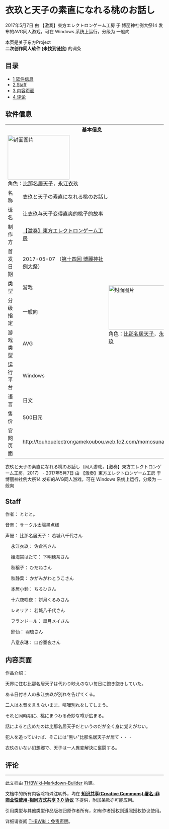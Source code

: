 # 衣玖と天子の素直になれる桃のお話し

<!-- source html: G:\repos\THBWiki-Markdown-Builder\THBWikiMarkdown\Temp\main\d\da\ns0%3A%E8%A1%A3%E7%8E%96%E3%81%A8%E5%A4%A9%E5%AD%90%E3%81%AE%E7%B4%A0%E7%9B%B4%E3%81%AB%E3%81%AA%E3%82%8C%E3%82%8B%E6%A1%83%E3%81%AE%E3%81%8A%E8%A9%B1%E3%81%97.html -->

2017年5月7日 由 【激奏】東方エレクトロンゲーム工房 于 博丽神社例大祭14 发布的AVG同人游戏，可在 Windows 系统上运行，分级为 一般向

本页是关于东方Project  
 **二次创作同人软件 (未找到链接)** 的词条
## 目录

- [1 软件信息](#软件信息)
- [2 Staff](#Staff)
- [3 内容页面](#内容页面)
- [4 评论](#评论)




## 软件信息

<table><tbody><tr><th colspan="3">基本信息</th></tr><tr><td class="cover-artwork-mobile" colspan="2"><a href="./文件-衣玖と天子の素直になれる桃のお話し封面.png.md" class="image" title="封面图片"><img alt="封面图片" src="https://upload.thwiki.cc/thumb/d/db/%E8%A1%A3%E7%8E%96%E3%81%A8%E5%A4%A9%E5%AD%90%E3%81%AE%E7%B4%A0%E7%9B%B4%E3%81%AB%E3%81%AA%E3%82%8C%E3%82%8B%E6%A1%83%E3%81%AE%E3%81%8A%E8%A9%B1%E3%81%97%E5%B0%81%E9%9D%A2.png/196px-%E8%A1%A3%E7%8E%96%E3%81%A8%E5%A4%A9%E5%AD%90%E3%81%AE%E7%B4%A0%E7%9B%B4%E3%81%AB%E3%81%AA%E3%82%8C%E3%82%8B%E6%A1%83%E3%81%AE%E3%81%8A%E8%A9%B1%E3%81%97%E5%B0%81%E9%9D%A2.png" decoding="async" loading="lazy" width="196" height="141" srcset="https://upload.thwiki.cc/thumb/d/db/%E8%A1%A3%E7%8E%96%E3%81%A8%E5%A4%A9%E5%AD%90%E3%81%AE%E7%B4%A0%E7%9B%B4%E3%81%AB%E3%81%AA%E3%82%8C%E3%82%8B%E6%A1%83%E3%81%AE%E3%81%8A%E8%A9%B1%E3%81%97%E5%B0%81%E9%9D%A2.png/294px-%E8%A1%A3%E7%8E%96%E3%81%A8%E5%A4%A9%E5%AD%90%E3%81%AE%E7%B4%A0%E7%9B%B4%E3%81%AB%E3%81%AA%E3%82%8C%E3%82%8B%E6%A1%83%E3%81%AE%E3%81%8A%E8%A9%B1%E3%81%97%E5%B0%81%E9%9D%A2.png 1.5x, https://upload.thwiki.cc/thumb/d/db/%E8%A1%A3%E7%8E%96%E3%81%A8%E5%A4%A9%E5%AD%90%E3%81%AE%E7%B4%A0%E7%9B%B4%E3%81%AB%E3%81%AA%E3%82%8C%E3%82%8B%E6%A1%83%E3%81%AE%E3%81%8A%E8%A9%B1%E3%81%97%E5%B0%81%E9%9D%A2.png/392px-%E8%A1%A3%E7%8E%96%E3%81%A8%E5%A4%A9%E5%AD%90%E3%81%AE%E7%B4%A0%E7%9B%B4%E3%81%AB%E3%81%AA%E3%82%8C%E3%82%8B%E6%A1%83%E3%81%AE%E3%81%8A%E8%A9%B1%E3%81%97%E5%B0%81%E9%9D%A2.png 2x" data-file-width="800" data-file-height="576"></a><div class="cover-char">角色：<a href="./比那名居天子.md" title="比那名居天子">比那名居天子</a>，<a href="./永江衣玖.md" title="永江衣玖">永江衣玖</a></div></td>
</tr><tr><td class="label">名称</td><td colspan="2"> 衣玖と天子の素直になれる桃のお話し </td></tr><tr><td class="label">译名</td><td colspan="2"> 让衣玖与天子变得直爽的桃子的故事 </td></tr><tr><td class="label">制作方</td><td><a href="/index.php?title=%E3%80%90%E6%BF%80%E5%A5%8F%E3%80%91%E6%9D%B1%E6%96%B9%E3%82%A8%E3%83%AC%E3%82%AF%E3%83%88%E3%83%AD%E3%83%B3%E3%82%B2%E3%83%BC%E3%83%A0%E5%B7%A5%E6%88%BF&amp;action=edit&amp;redlink=1" class="new" title="【激奏】東方エレクトロンゲーム工房（页面不存在）">【激奏】東方エレクトロンゲーム工房</a></td><td class="cover-artwork" rowspan="7" style="min-width:196px;"><a href="./文件-衣玖と天子の素直になれる桃のお話し封面.png.md" class="image" title="封面图片"><img alt="封面图片" src="https://upload.thwiki.cc/thumb/d/db/%E8%A1%A3%E7%8E%96%E3%81%A8%E5%A4%A9%E5%AD%90%E3%81%AE%E7%B4%A0%E7%9B%B4%E3%81%AB%E3%81%AA%E3%82%8C%E3%82%8B%E6%A1%83%E3%81%AE%E3%81%8A%E8%A9%B1%E3%81%97%E5%B0%81%E9%9D%A2.png/196px-%E8%A1%A3%E7%8E%96%E3%81%A8%E5%A4%A9%E5%AD%90%E3%81%AE%E7%B4%A0%E7%9B%B4%E3%81%AB%E3%81%AA%E3%82%8C%E3%82%8B%E6%A1%83%E3%81%AE%E3%81%8A%E8%A9%B1%E3%81%97%E5%B0%81%E9%9D%A2.png" decoding="async" loading="lazy" width="196" height="141" srcset="https://upload.thwiki.cc/thumb/d/db/%E8%A1%A3%E7%8E%96%E3%81%A8%E5%A4%A9%E5%AD%90%E3%81%AE%E7%B4%A0%E7%9B%B4%E3%81%AB%E3%81%AA%E3%82%8C%E3%82%8B%E6%A1%83%E3%81%AE%E3%81%8A%E8%A9%B1%E3%81%97%E5%B0%81%E9%9D%A2.png/294px-%E8%A1%A3%E7%8E%96%E3%81%A8%E5%A4%A9%E5%AD%90%E3%81%AE%E7%B4%A0%E7%9B%B4%E3%81%AB%E3%81%AA%E3%82%8C%E3%82%8B%E6%A1%83%E3%81%AE%E3%81%8A%E8%A9%B1%E3%81%97%E5%B0%81%E9%9D%A2.png 1.5x, https://upload.thwiki.cc/thumb/d/db/%E8%A1%A3%E7%8E%96%E3%81%A8%E5%A4%A9%E5%AD%90%E3%81%AE%E7%B4%A0%E7%9B%B4%E3%81%AB%E3%81%AA%E3%82%8C%E3%82%8B%E6%A1%83%E3%81%AE%E3%81%8A%E8%A9%B1%E3%81%97%E5%B0%81%E9%9D%A2.png/392px-%E8%A1%A3%E7%8E%96%E3%81%A8%E5%A4%A9%E5%AD%90%E3%81%AE%E7%B4%A0%E7%9B%B4%E3%81%AB%E3%81%AA%E3%82%8C%E3%82%8B%E6%A1%83%E3%81%AE%E3%81%8A%E8%A9%B1%E3%81%97%E5%B0%81%E9%9D%A2.png 2x" data-file-width="800" data-file-height="576"></a><div class="cover-char">角色：<a href="./比那名居天子.md" title="比那名居天子">比那名居天子</a>，<a href="./永江衣玖.md" title="永江衣玖">永江衣玖</a></div></td>
</tr><tr><td class="label">首发日期</td><td>2017-05-07&#160;（<a href="/展会作品列表?e=%E5%8D%9A%E4%B8%BD%E7%A5%9E%E7%A4%BE%E4%BE%8B%E5%A4%A7%E7%A5%AD%2314">第十四回 博麗神社例大祭</a>）</td></tr><tr><td class="label">类型</td><td>游戏</td></tr><tr><td class="label">分级指定</td><td>一般向</td></tr><tr><td class="label">游戏类型</td><td>AVG</td></tr><tr><td class="label">运行平台</td><td>Windows</td></tr><tr><td class="label">语言</td><td>日文</td></tr><tr><td class="label">售价</td><td>500日元</td></tr>
<tr><td class="label">官网页面</td><td colspan="2"><a rel="nofollow" class="external free" href="http://touhouelectrongamekoubou.web.fc2.com/momosuna.html">http://touhouelectrongamekoubou.web.fc2.com/momosuna.html</a></td></tr></tbody></table>

衣玖と天子の素直になれる桃のお話し（同人游戏，【激奏】東方エレクトロンゲーム工房，2017） - 2017年5月7日 由 【激奏】東方エレクトロンゲーム工房 于 博丽神社例大祭14 发布的AVG同人游戏，可在 Windows 系统上运行，分级为 一般向
## Staff

  
作者：  ととと。  

音楽：	サークル太陽黒点様  

声優：	比那名居天子：	若城八千代さん	  

　	永江衣玖：	佐倉杏さん	  

　	姫海棠はたて：	下明穂茶さん	  

　	秋穣子：	ひだねさん	  

　	秋静葉：	かがみがわとうこさん	  

　	本居小鈴：	ちるひさん	  

　	十六夜咲夜：	餅月くるみさん	  

　	レミリア：	若城八千代さん	  

　	フランドール：	皐月メイさん	  

　	鈴仙：	羽琉さん	  

　	八意永琳：	口谷亜夜さん
  


## 内容页面
  
作品介绍：
  


  
天界に住む比那名居天子は代わり映えのない毎日に飽き飽きしていた。  

ある日付き人の永江衣玖が別れを告げてくる。  

二人は本音を言えないまま、喧嘩別れをしてしまう。  

それと同時期に、桃にまつわる奇妙な噂が広まる。  

話によると広めたのは比那名居天子だというのだが全く身に覚えがない。  

犯人を追っていけば、そこには"黒い"比那名居天子が居て・・・  

衣玖のいない幻想郷で、天子は一人異変解決に奮闘する。
  


## 评论




---

此文档由 [THBWiki-Markdown-Builder](https://github.com/Delsin-Yu/THBWiki-Markdown-Builder) 构建。

文档中的所有内容除特殊注明外，均在 [**知识共享(Creative Commons) 署名-非商业性使用-相同方式共享 3.0 协议**](https://creativecommons.org/licenses/by-sa/3.0/deed.zh-hans) 下提供，附加条款亦可能应用。

引用类型与其他类型作品版权归原作者所有，如有作者授权则遵照授权协议使用。

详细请查阅 [THBWiki：免责声明](https://thbwiki.cc/THBWiki:%E5%85%8D%E8%B4%A3%E5%A3%B0%E6%98%8E)。

